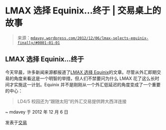 <!--yml

分类：未分类

日期：2024-05-18 06:32:28

-->

# LMAX 选择 Equinix…终于 | 交易桌上的故事

> 来源：[`mdavey.wordpress.com/2012/12/06/lmax-selects-equinix-finally/#0001-01-01`](https://mdavey.wordpress.com/2012/12/06/lmax-selects-equinix-finally/#0001-01-01)

## LMAX 选择 Equinix…终于

今天早晨，许多新闻来源都报道了[LMAX 选择 Equinix](http://low-latency.com/article/lmax-exchange-selects-equinix-further-enhance-execution-capabilities)的文章。尽管从外汇即期交易的角度来看这是一个明智的举措，但人们不禁要问为什么 LMAX 花了这么长时间才实施这一计划。Equinix 并不是刚刚从一个外汇低延迟的角度变成了一个重要的中心：

> LD4/5 校园还为“跟随太阳”的外汇交易提供跨大西洋连接

~ mdavey 于 2012 年 12 月 6 日

发表于[交易](https://mdavey.wordpress.com/category/trading/)
